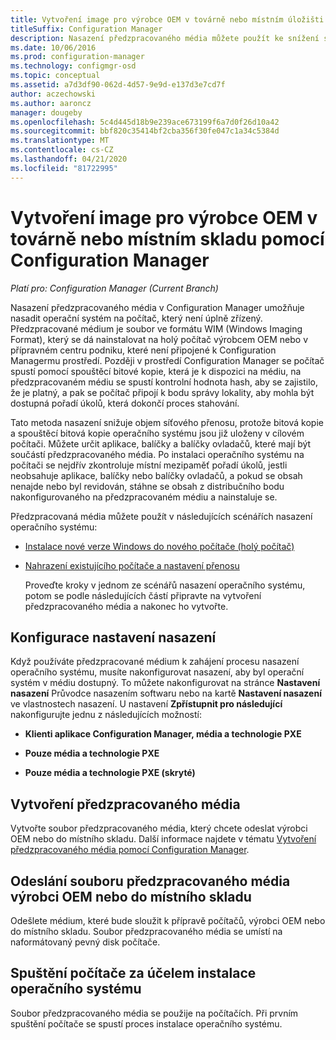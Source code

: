 ```yaml
---
title: Vytvoření image pro výrobce OEM v továrně nebo místním úložišti
titleSuffix: Configuration Manager
description: Nasazení předzpracovaného média můžete použít ke snížení síťového provozu při nasazení operačního systému do počítače, který není úplně zřízený.
ms.date: 10/06/2016
ms.prod: configuration-manager
ms.technology: configmgr-osd
ms.topic: conceptual
ms.assetid: a7d3df90-062d-4d57-9e9d-e137d3e7cd7f
author: aczechowski
ms.author: aaroncz
manager: dougeby
ms.openlocfilehash: 5c4d445d18b9e239ace673199f6a7d0f26d10a42
ms.sourcegitcommit: bbf820c35414bf2cba356f30fe047c1a34c5384d
ms.translationtype: MT
ms.contentlocale: cs-CZ
ms.lasthandoff: 04/21/2020
ms.locfileid: "81722995"
---
```

# <a name="create-an-image-for-an-oem-in-factory-or-a-local-depot-with-configuration-manager"></a>Vytvoření image pro výrobce OEM v továrně nebo místním skladu pomocí Configuration Manager

*Platí pro: Configuration Manager (Current Branch)*

Nasazení předzpracovaného média v Configuration Manager umožňuje nasadit operační systém na počítač, který není úplně zřízený. Předzpracované médium je soubor ve formátu WIM (Windows Imaging Format), který se dá nainstalovat na holý počítač výrobcem OEM nebo v přípravném centru podniku, které není připojené k Configuration Managermu prostředí. Později v prostředí Configuration Manager se počítač spustí pomocí spouštěcí bitové kopie, která je k dispozici na médiu, na předzpracovaném médiu se spustí kontrolní hodnota hash, aby se zajistilo, že je platný, a pak se počítač připojí k bodu správy lokality, aby mohla být dostupná pořadí úkolů, která dokončí proces stahování.


Tato metoda nasazení snižuje objem síťového přenosu, protože bitová kopie a spouštěcí bitová kopie operačního systému jsou již uloženy v cílovém počítači. Můžete určit aplikace, balíčky a balíčky ovladačů, které mají být součástí předzpracovaného média. Po instalaci operačního systému na počítači se nejdřív zkontroluje místní mezipaměť pořadí úkolů, jestli neobsahuje aplikace, balíčky nebo balíčky ovladačů, a pokud se obsah nenajde nebo byl revidován, stáhne se obsah z distribučního bodu nakonfigurovaného na předzpracovaném médiu a nainstaluje se.  

 Předzpracovaná média můžete použít v následujících scénářích nasazení operačního systému:  

- [Instalace nové verze Windows do nového počítače (holý počítač)](install-new-windows-version-new-computer-bare-metal.md)  

- [Nahrazení existujícího počítače a nastavení přenosu](replace-an-existing-computer-and-transfer-settings.md)  

  Proveďte kroky v jednom ze scénářů nasazení operačního systému, potom se podle následujících částí připravte na vytvoření předzpracovaného média a nakonec ho vytvořte.  

## <a name="configure-deployment-settings"></a>Konfigurace nastavení nasazení  
 Když používáte předzpracované médium k zahájení procesu nasazení operačního systému, musíte nakonfigurovat nasazení, aby byl operační systém v médiu dostupný. To můžete nakonfigurovat na stránce **Nastavení nasazení** Průvodce nasazením softwaru nebo na kartě **Nastavení nasazení** ve vlastnostech nasazení.  U nastavení **Zpřístupnit pro následující** nakonfigurujte jednu z následujících možností:  

-   **Klienti aplikace Configuration Manager, média a technologie PXE**  

-   **Pouze média a technologie PXE**  

-   **Pouze média a technologie PXE (skryté)**  

## <a name="create-the-prestaged-media"></a>Vytvoření předzpracovaného média  
 Vytvořte soubor předzpracovaného média, který chcete odeslat výrobci OEM nebo do místního skladu. Další informace najdete v tématu [Vytvoření předzpracovaného média pomocí Configuration Manager](create-prestaged-media.md).  

## <a name="send-the-prestaged-media-file-to-the-oem-or-local-depot"></a>Odeslání souboru předzpracovaného média výrobci OEM nebo do místního skladu  
 Odešlete médium, které bude sloužit k přípravě počítačů, výrobci OEM nebo do místního skladu. Soubor předzpracovaného média se umístí na naformátovaný pevný disk počítače.  

## <a name="start-the-computer-to-install-the-operating-system"></a>Spuštění počítače za účelem instalace operačního systému  
 Soubor předzpracovaného média se použije na počítačích. Při prvním spuštění počítače se spustí proces instalace operačního systému.  
